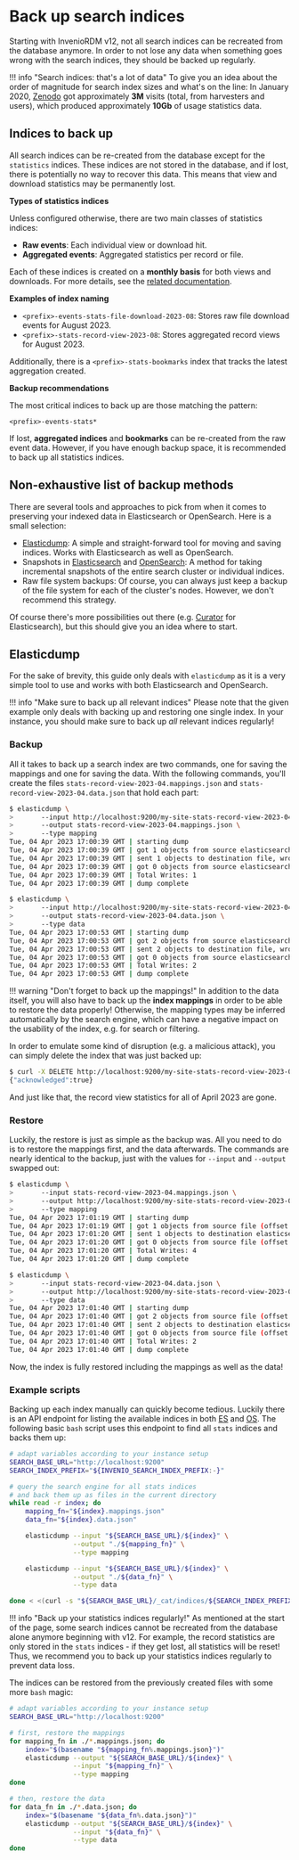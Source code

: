 # Back up search indices
Starting with InvenioRDM v12, not all search indices can be recreated from the database
anymore.
In order to not lose any data when something goes wrong with the search indices, they
should be backed up regularly.

!!! info "Search indices: that's a lot of data"
    To give you an idea about the order of magnitude for search index sizes and what's
    on the line:
    In January 2020, [Zenodo](https://zenodo.org) got approximately **3M** visits
    (total, from harvesters and users), which produced approximately **10Gb** of
    usage statistics data.

## Indices to back up
All search indices can be re-created from the database except for the `statistics` indices.
These indices are not stored in the database, and if lost, there is potentially no way to
recover this data. This means that view and download statistics may be permanently lost.

**Types of statistics indices**

Unless configured otherwise, there are two main classes of statistics indices:

- **Raw events**: Each individual view or download hit.
- **Aggregated events**: Aggregated statistics per record or file.

Each of these indices is created on a **monthly basis** for both views and downloads.
For more details, see the [related documentation](../../reference/statistics.md).

**Examples of index naming**

- `<prefix>-events-stats-file-download-2023-08`: Stores raw file download events for August 2023.
- `<prefix>-stats-record-view-2023-08`: Stores aggregated record views for August 2023.

Additionally, there is a `<prefix>-stats-bookmarks` index that tracks the latest aggregation created.

**Backup recommendations**

The most critical indices to back up are those matching the pattern:

`<prefix>-events-stats*`

If lost, **aggregated indices** and **bookmarks** can be re-created from the raw event data.
However, if you have enough backup space, it is recommended to back up all statistics indices.

## Non-exhaustive list of backup methods
There are several tools and approaches to pick from when it comes to preserving your
indexed data in Elasticsearch or OpenSearch.
Here is a small selection:

- [Elasticdump](https://github.com/taskrabbit/elasticsearch-dump#readme):
  A simple and straight-forward tool for moving and saving indices.
  Works with Elasticsearch as well as OpenSearch.
- Snapshots in [Elasticsearch](https://www.elastic.co/guide/en/elasticsearch/reference/current/snapshot-restore.html)
  and [OpenSearch](https://opensearch.org/docs/2.6/tuning-your-cluster/availability-and-recovery/snapshots/index/):
  A method for taking incremental snapshots of the entire search cluster or individual indices.
- Raw file system backups: Of course, you can always just keep a backup of the file system
  for each of the cluster's nodes.
  However, we don't recommend this strategy.

Of course there's more possibilities out there (e.g. [Curator](https://github.com/elastic/curator)
for Elasticsearch), but this should give you an idea where to start.

## Elasticdump
For the sake of brevity, this guide only deals with `elasticdump` as it is a very simple
tool to use and works with both Elasticsearch and OpenSearch.

!!! info "Make sure to back up all relevant indices"
    Please note that the given example only deals with backing up and restoring one single index.
    In your instance, you should make sure to back up *all* relevant indices regularly!

### Backup
All it takes to back up a search index are two commands, one for saving the mappings
and one for saving the data.
With the following commands, you'll create the files `stats-record-view-2023-04.mappings.json`
and `stats-record-view-2023-04.data.json` that hold each part:

```bash
$ elasticdump \
>       --input http://localhost:9200/my-site-stats-record-view-2023-04 \
>       --output stats-record-view-2023-04.mappings.json \
>       --type mapping
Tue, 04 Apr 2023 17:00:39 GMT | starting dump
Tue, 04 Apr 2023 17:00:39 GMT | got 1 objects from source elasticsearch (offset: 0)
Tue, 04 Apr 2023 17:00:39 GMT | sent 1 objects to destination file, wrote 1
Tue, 04 Apr 2023 17:00:39 GMT | got 0 objects from source elasticsearch (offset: 1)
Tue, 04 Apr 2023 17:00:39 GMT | Total Writes: 1
Tue, 04 Apr 2023 17:00:39 GMT | dump complete

$ elasticdump \
>       --input http://localhost:9200/my-site-stats-record-view-2023-04 \
>       --output stats-record-view-2023-04.data.json \
>       --type data
Tue, 04 Apr 2023 17:00:53 GMT | starting dump
Tue, 04 Apr 2023 17:00:53 GMT | got 2 objects from source elasticsearch (offset: 0)
Tue, 04 Apr 2023 17:00:53 GMT | sent 2 objects to destination file, wrote 2
Tue, 04 Apr 2023 17:00:53 GMT | got 0 objects from source elasticsearch (offset: 2)
Tue, 04 Apr 2023 17:00:53 GMT | Total Writes: 2
Tue, 04 Apr 2023 17:00:53 GMT | dump complete
```

!!! warning "Don't forget to back up the mappings!"
    In addition to the data itself, you will also have to back up the **index mappings**
    in order to be able to restore the data properly!
    Otherwise, the mapping types may be inferred automatically by the search engine,
    which can have a negative impact on the usability of the index, e.g. for search or
    filtering.

In order to emulate some kind of disruption (e.g. a malicious attack), you can simply
delete the index that was just backed up:

```bash
$ curl -X DELETE http://localhost:9200/my-site-stats-record-view-2023-04
{"acknowledged":true}
```

And just like that, the record view statistics for all of April 2023 are gone.

### Restore
Luckily, the restore is just as simple as the backup was.
All you need to do is to restore the mappings first, and the data afterwards.
The commands are nearly identical to the backup, just with the values for `--input` and
`--output` swapped out:

```bash
$ elasticdump \
>       --input stats-record-view-2023-04.mappings.json \
>       --output http://localhost:9200/my-site-stats-record-view-2023-04 \
>       --type mapping
Tue, 04 Apr 2023 17:01:19 GMT | starting dump
Tue, 04 Apr 2023 17:01:19 GMT | got 1 objects from source file (offset: 0)
Tue, 04 Apr 2023 17:01:20 GMT | sent 1 objects to destination elasticsearch, wrote 4
Tue, 04 Apr 2023 17:01:20 GMT | got 0 objects from source file (offset: 1)
Tue, 04 Apr 2023 17:01:20 GMT | Total Writes: 4
Tue, 04 Apr 2023 17:01:20 GMT | dump complete

$ elasticdump \
>       --input stats-record-view-2023-04.data.json \
>       --output http://localhost:9200/my-site-stats-record-view-2023-04 \
>       --type data
Tue, 04 Apr 2023 17:01:40 GMT | starting dump
Tue, 04 Apr 2023 17:01:40 GMT | got 2 objects from source file (offset: 0)
Tue, 04 Apr 2023 17:01:40 GMT | sent 2 objects to destination elasticsearch, wrote 2
Tue, 04 Apr 2023 17:01:40 GMT | got 0 objects from source file (offset: 2)
Tue, 04 Apr 2023 17:01:40 GMT | Total Writes: 2
Tue, 04 Apr 2023 17:01:40 GMT | dump complete
```

Now, the index is fully restored including the mappings as well as the data!

### Example scripts
Backing up each index manually can quickly become tedious.
Luckily there is an API endpoint for listing the available indices in both [ES](https://www.elastic.co/guide/en/elasticsearch/reference/current/cat-indices.html) and [OS](https://opensearch.org/docs/latest/api-reference/cat/cat-indices/).
The following basic `bash` script uses this endpoint to find all `stats` indices and backs them up:

```bash
# adapt variables according to your instance setup
SEARCH_BASE_URL="http://localhost:9200"
SEARCH_INDEX_PREFIX="${INVENIO_SEARCH_INDEX_PREFIX:-}"

# query the search engine for all stats indices
# and back them up as files in the current directory
while read -r index; do
    mapping_fn="${index}.mappings.json"
    data_fn="${index}.data.json"

    elasticdump --input "${SEARCH_BASE_URL}/${index}" \
                --output "./${mapping_fn}" \
                --type mapping

    elasticdump --input "${SEARCH_BASE_URL}/${index}" \
                --output "./${data_fn}" \
                --type data

done < <(curl -s "${SEARCH_BASE_URL}/_cat/indices/${SEARCH_INDEX_PREFIX}stats*?h=index")
```

!!! info "Back up your statistics indices regularly!"
    As mentioned at the start of the page, some search indices cannot be recreated from the database alone anymore beginning with v12.
    For example, the record statistics are only stored in the `stats` indices - if they get lost, all statistics will be reset!
    Thus, we recommend you to back up your statistics indices regularly to prevent data loss.


The indices can be restored from the previously created files with some more `bash` magic:

```bash
# adapt variables according to your instance setup
SEARCH_BASE_URL="http://localhost:9200"

# first, restore the mappings
for mapping_fn in ./*.mappings.json; do
    index="$(basename "${mapping_fn%.mappings.json}")"
    elasticdump --output "${SEARCH_BASE_URL}/${index}" \
                --input "${mapping_fn}" \
                --type mapping
done

# then, restore the data
for data_fn in ./*.data.json; do
    index="$(basename "${data_fn%.data.json}")"
    elasticdump --output "${SEARCH_BASE_URL}/${index}" \
                --input "${data_fn}" \
                --type data
done
```
